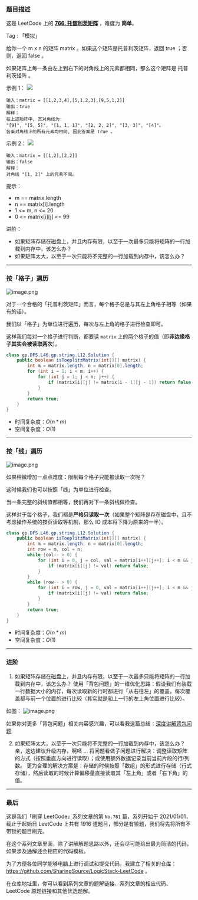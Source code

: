 ### 题目描述

这是 LeetCode 上的 **[766. 托普利茨矩阵](https://leetcode-cn.com/problems/toeplitz-matrix/solution/cong-ci-pan-du-qu-cheng-ben-fen-xi-liang-f20w/)** ，难度为 **简单**。

Tag : 「模拟」



给你一个 m x n 的矩阵 matrix 。如果这个矩阵是托普利茨矩阵，返回 true ；否则，返回 false 。

如果矩阵上每一条由左上到右下的对角线上的元素都相同，那么这个矩阵是 托普利茨矩阵 。



示例 1：
![](https://assets.leetcode.com/uploads/2020/11/04/ex1.jpg)
```
输入：matrix = [[1,2,3,4],[5,1,2,3],[9,5,1,2]]
输出：true
解释：
在上述矩阵中, 其对角线为: 
"[9]", "[5, 5]", "[1, 1, 1]", "[2, 2, 2]", "[3, 3]", "[4]"。 
各条对角线上的所有元素均相同, 因此答案是 True 。
```
示例 2：
![](https://assets.leetcode.com/uploads/2020/11/04/ex2.jpg)
```
输入：matrix = [[1,2],[2,2]]
输出：false
解释：
对角线 "[1, 2]" 上的元素不同。
```

提示：
* m == matrix.length
* n == matrix[i].length
* 1 <= m, n <= 20
* 0 <= matrix[i][j] <= 99


进阶：
* 如果矩阵存储在磁盘上，并且内存有限，以至于一次最多只能将矩阵的一行加载到内存中，该怎么办？
* 如果矩阵太大，以至于一次只能将不完整的一行加载到内存中，该怎么办？

---

### 按「格子」遍历

![image.png](https://pic.leetcode-cn.com/1613957825-VPQgjG-image.png)

对于一个合格的「托普利茨矩阵」而言，每个格子总是与其左上角格子相等（如果有的话）。

我们以「格子」为单位进行遍历，每次与左上角的格子进行检查即可。

这样我们每对一个格子进行判断，都要读 `matrix` 上的两个格子的值（即**非边缘格子其实会被读取两次**）。

```Java []
class gp.DFS.L46.gp.string.L12.Solution {
    public boolean isToeplitzMatrix(int[][] matrix) {
        int m = matrix.length, n = matrix[0].length;
        for (int i = 1; i < m; i++) {
            for (int j = 1; j < n; j++) {
                if (matrix[i][j] != matrix[i - 1][j - 1]) return false;
            }
        }
        return true;
    }
}
```
* 时间复杂度：$O(n * m)$
* 空间复杂度：$O(1)$

***

### 按「线」遍历

![image.png](https://pic.leetcode-cn.com/1613957207-jQmjZi-image.png)

如果稍微增加一点点难度：限制每个格子只能被读取一次呢？

这时候我们也可以按照「线」为单位进行检查。

当一条完整的斜线值都相等，我们再对下一条斜线做检查。

这样对于每个格子，我们都是**严格只读取一次**（如果整个矩阵是存在磁盘中，且不考虑操作系统的按页读取等机制，那么 IO 成本将下降为原来的一半）。

```Java []
class gp.DFS.L46.gp.string.L12.Solution {
    public boolean isToeplitzMatrix(int[][] matrix) {
        int m = matrix.length, n = matrix[0].length;
        int row = m, col = n;
        while (col-- > 0) {
            for (int i = 0, j = col, val = matrix[i++][j++]; i < m && j < n; i++, j++) {
                if (matrix[i][j] != val) return false;
            }
        }
        while (row-- > 0) {
            for (int i = row, j = 0, val = matrix[i++][j++]; i < m && j < n; i++, j++) {
                if (matrix[i][j] != val) return false;
            }
        }
        return true;
    }
}
```
* 时间复杂度：$O(n * m)$
* 空间复杂度：$O(1)$

***

### 进阶

1. 如果矩阵存储在磁盘上，并且内存有限，以至于一次最多只能将矩阵的一行加载到内存中，该怎么办？
使用「背包问题」的一维优化思路：假设我们有装载一行数据大小的内存，每次读取新的行时都进行「从右往左」的覆盖，每次覆盖都与前一个位置的进行比较（其实就是和上一行的左上角位置进行比较）。

如图：
![image.png](https://pic.leetcode-cn.com/1613965997-pGJUMv-image.png)

如果你对更多「背包问题」相关内容感兴趣，可以看我这篇总结：[深度讲解背包问题](https://leetcode-cn.com/circle/discuss/GWpXCM/)


2. 如果矩阵太大，以至于一次只能将不完整的一行加载到内存中，该怎么办？
亲，这边建议升级内存，啊呸 ...
将问题看做子问题进行解决：调整读取矩阵的方式（按照垂直方向进行读取）；或使用额外数据记录当前当前片段的行/列数。
更为合理的解决方案是：存储的时候按照「数组」的形式进行存储（行式存储），然后读取的时候计算偏移量直接读取其「左上角」或者「右下角」的值。


---

### 最后

这是我们「刷穿 LeetCode」系列文章的第 `No.761` 篇，系列开始于 2021/01/01，截止于起始日 LeetCode 上共有 1916 道题目，部分是有锁题，我们将先将所有不带锁的题目刷完。

在这个系列文章里面，除了讲解解题思路以外，还会尽可能给出最为简洁的代码。如果涉及通解还会相应的代码模板。

为了方便各位同学能够电脑上进行调试和提交代码，我建立了相关的仓库：https://github.com/SharingSource/LogicStack-LeetCode 。

在仓库地址里，你可以看到系列文章的题解链接、系列文章的相应代码、LeetCode 原题链接和其他优选题解。

